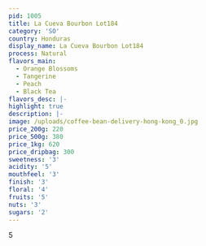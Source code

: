 ```yaml
---
pid: 1005
title: La Cueva Bourbon Lot184
category: 'SO'
country: Honduras
display_name: La Cueva Bourbon Lot184
process: Natural
flavors_main:
  - Orange Blossoms
  - Tangerine
  - Peach
  - Black Tea
flavors_desc: |-
highlight: true
description: |-
image: /uploads/coffee-bean-delivery-hong-kong_0.jpg
price_200g: 220
price_500g: 380
price_1kg: 620
price_dripbag: 300
sweetness: '3'
acidity: '5'
mouthfeel: '3'
finish: '3'
floral: '4'
fruits: '5'
nuts: '3'
sugars: '2'
---
```


5
